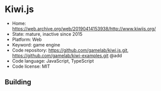 # Kiwi.js

- Home: https://web.archive.org/web/20190414153938/http://www.kiwijs.org/
- State: mature, inactive since 2015
- Platform: Web
- Keyword: game engine
- Code repository: https://github.com/gamelab/kiwi.js.git, https://github.com/gamelab/kiwi-examples.git @add
- Code language: JavaScript, TypeScript
- Code license: MIT

## Building
